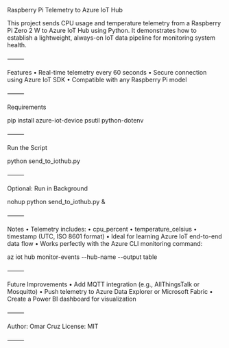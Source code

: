 
Raspberry Pi Telemetry to Azure IoT Hub

This project sends CPU usage and temperature telemetry from a Raspberry Pi Zero 2 W to Azure IoT Hub using Python.
It demonstrates how to establish a lightweight, always-on IoT data pipeline for monitoring system health.

⸻

Features
	•	Real-time telemetry every 60 seconds
	•	Secure connection using Azure IoT SDK
	•	Compatible with any Raspberry Pi model

⸻

Requirements

pip install azure-iot-device psutil python-dotenv


⸻

Run the Script

python send_to_iothub.py


⸻

Optional: Run in Background

nohup python send_to_iothub.py &


⸻

Notes
	•	Telemetry includes:
	•	cpu_percent
	•	temperature_celsius
	•	timestamp (UTC, ISO 8601 format)
	•	Ideal for learning Azure IoT end-to-end data flow
	•	Works perfectly with the Azure CLI monitoring command:

az iot hub monitor-events --hub-name <your-hub-name> --output table


⸻

Future Improvements
	•	Add MQTT integration (e.g., AllThingsTalk or Mosquitto)
	•	Push telemetry to Azure Data Explorer or Microsoft Fabric
	•	Create a Power BI dashboard for visualization

⸻

Author: Omar Cruz
License: MIT

⸻
